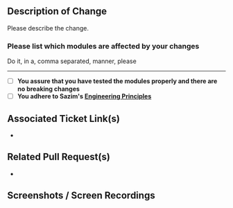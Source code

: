## Description of Change

Please describe the change.

### Please list which modules are affected by your changes

Do it, in a, comma separated, manner, please

---

- [ ] **You assure that you have tested the modules properly and there are no breaking changes**
- [ ] **You adhere to Sazim's [Engineering Principles](https://docs.google.com/document/d/10mowIwsuYMyNkXS7aeL7AJyVNMYVh1vdMf7yn-A6I1k/edit#heading=h.qqetrc8w2lm8)**

## Associated Ticket Link(s)

-

## Related Pull Request(s)

-

## Screenshots / Screen Recordings
